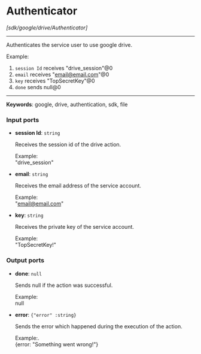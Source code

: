 # Authenticator

_[sdk/google/drive/Authenticator]_

---

Authenticates the service user to use google drive.  
  
Example:  
1. `session Id` receives "drive_session"@0   
2. `email` receives  "email@email.com"@0  
3. `key` receives "TopSecretKey"@0  
4. `done` sends null@0   

---

__Keywords__: google, drive, authentication, sdk, file

### Input ports

* __session Id__: ` string `

    Receives the session id of the drive action.  
      
    Example:   
    "drive_session"  


* __email__: ` string `

    Receives the email address of the service account.  
      
    Example:   
    "email@email.com"  


* __key__: ` string `

    Receives the private key of the service account.  
      
    Example:   
    "TopSecretKey!"  

### Output ports

* __done__: ` null `

    Sends null if the action was successful.  
      
    Example:  
    null  


* __error__: ` {"error" :string} `

    Sends the error which happened during the execution of the action.  
      
    Example:.  
    {error: "Something went wrong!"}  

